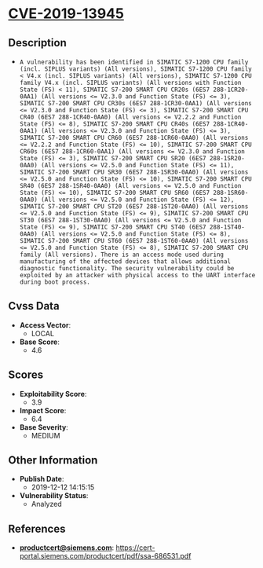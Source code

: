 
# [CVE-2019-13945](https://cve.mitre.org/cgi-bin/cvename.cgi?name=CVE-2019-13945)

## Description

- `A vulnerability has been identified in SIMATIC S7-1200 CPU family (incl. SIPLUS variants) (All versions), SIMATIC S7-1200 CPU family < V4.x (incl. SIPLUS variants) (All versions), SIMATIC S7-1200 CPU family V4.x (incl. SIPLUS variants) (All versions with Function State (FS) < 11), SIMATIC S7-200 SMART CPU CR20s (6ES7 288-1CR20-0AA1) (All versions <= V2.3.0 and Function State (FS) <= 3), SIMATIC S7-200 SMART CPU CR30s (6ES7 288-1CR30-0AA1) (All versions <= V2.3.0 and Function State (FS) <= 3), SIMATIC S7-200 SMART CPU CR40 (6ES7 288-1CR40-0AA0) (All versions <= V2.2.2 and Function State (FS) <= 8), SIMATIC S7-200 SMART CPU CR40s (6ES7 288-1CR40-0AA1) (All versions <= V2.3.0 and Function State (FS) <= 3), SIMATIC S7-200 SMART CPU CR60 (6ES7 288-1CR60-0AA0) (All versions <= V2.2.2 and Function State (FS) <= 10), SIMATIC S7-200 SMART CPU CR60s (6ES7 288-1CR60-0AA1) (All versions <= V2.3.0 and Function State (FS) <= 3), SIMATIC S7-200 SMART CPU SR20 (6ES7 288-1SR20-0AA0) (All versions <= V2.5.0 and Function State (FS) <= 11), SIMATIC S7-200 SMART CPU SR30 (6ES7 288-1SR30-0AA0) (All versions <= V2.5.0 and Function State (FS) <= 10), SIMATIC S7-200 SMART CPU SR40 (6ES7 288-1SR40-0AA0) (All versions <= V2.5.0 and Function State (FS) <= 10), SIMATIC S7-200 SMART CPU SR60 (6ES7 288-1SR60-0AA0) (All versions <= V2.5.0 and Function State (FS) <= 12), SIMATIC S7-200 SMART CPU ST20 (6ES7 288-1ST20-0AA0) (All versions <= V2.5.0 and Function State (FS) <= 9), SIMATIC S7-200 SMART CPU ST30 (6ES7 288-1ST30-0AA0) (All versions <= V2.5.0 and Function State (FS) <= 9), SIMATIC S7-200 SMART CPU ST40 (6ES7 288-1ST40-0AA0) (All versions <= V2.5.0 and Function State (FS) <= 8), SIMATIC S7-200 SMART CPU ST60 (6ES7 288-1ST60-0AA0) (All versions <= V2.5.0 and Function State (FS) <= 8), SIMATIC S7-200 SMART CPU family (All versions). There is an access mode used during manufacturing of the affected devices that allows additional diagnostic functionality. The security vulnerability could be exploited by an attacker with physical access to the UART interface during boot process.`

## Cvss Data

- **Access Vector**:
  - LOCAL
- **Base Score**:
  - 4.6

## Scores

- **Exploitability Score**:
  - 3.9
- **Impact Score**:
  - 6.4
- **Base Severity**:
  - MEDIUM

## Other Information

- **Publish Date**:
  - 2019-12-12 14:15:15
- **Vulnerability Status**:
  - Analyzed

## References

- **productcert@siemens.com**: https://cert-portal.siemens.com/productcert/pdf/ssa-686531.pdf
